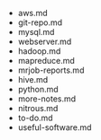 
* aws.md
* git-repo.md
* mysql.md
* webserver.md
* hadoop.md
* mapreduce.md
* mrjob-reports.md
* hive.md
* python.md
* more-notes.md
* nitrous.md
* to-do.md
* useful-software.md
